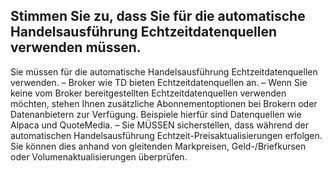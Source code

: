 ## Stimmen Sie zu, dass Sie für die automatische Handelsausführung Echtzeitdatenquellen verwenden müssen.

Sie müssen für die automatische Handelsausführung Echtzeitdatenquellen verwenden.
– Broker wie TD bieten Echtzeitdatenquellen an.
– Wenn Sie keine vom Broker bereitgestellten Echtzeitdatenquellen verwenden möchten, stehen Ihnen zusätzliche Abonnementoptionen bei Brokern oder Datenanbietern zur Verfügung. Beispiele hierfür sind Datenquellen wie Alpaca und QuoteMedia.
– Sie MÜSSEN sicherstellen, dass während der automatischen Handelsausführung Echtzeit-Preisaktualisierungen erfolgen. Sie können dies anhand von gleitenden Markpreisen, Geld-/Briefkursen oder Volumenaktualisierungen überprüfen.

